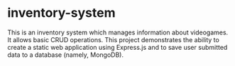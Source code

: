 # inventory-system

This is an inventory system which manages information about videogames. It allows basic CRUD operations. This project demonstrates the ability to create a static web application using Express.js and to save user submitted data to a database (namely, MongoDB).
